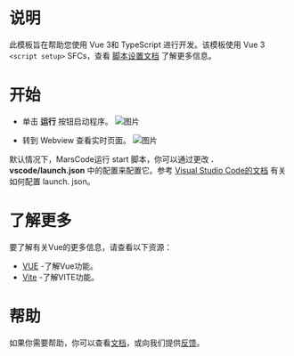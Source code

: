 # 说明
此模板旨在帮助您使用 Vue 3和 TypeScript 进行开发。该模板使用 Vue 3 `<script setup>` SFCs，查看 [脚本设置文档](https://v3.vuejs.org/api/sfc-script-setup.html#sfc-script-setup) 了解更多信息。
# 开始
* 单击 **运行** 按钮启动程序。
![图片](https://lf-cdn.marscode.com.cn/obj/eden-cn/ljhwz_lkpkbvsj/ljhwZthlaukjlkulzlp/project_template/prod/65f48f5a2ed383785b888d04ea4d25564bff6da3/images/native_nodejs_vue/image-0.jpg)

* 转到 Webview 查看实时页面。
![图片](https://lf-cdn.marscode.com.cn/obj/eden-cn/ljhwz_lkpkbvsj/ljhwZthlaukjlkulzlp/project_template/prod/65f48f5a2ed383785b888d04ea4d25564bff6da3/images/native_nodejs_vue/image-1.jpg)

默认情况下，MarsCode运行 start 脚本，你可以通过更改 **. vscode/launch.json** 中的配置来配置它。参考 [Visual Studio Code的文档](https://code.visualstudio.com/docs/editor/debugging) 有关如何配置 launch. json。
# 了解更多
要了解有关Vue的更多信息，请查看以下资源：
- [VUE](https://vuejs.org/) -了解Vue功能。
- [Vite](https://vitejs.dev/) -了解VITE功能。
# 帮助
如果你需要帮助，你可以查看[文档](https://docs.marscode.cn/)，或向我们提供[反馈](https://juejin.cn/pin/club/7359094304150650889?utm_source=doc&utm_medium=marscode)。
